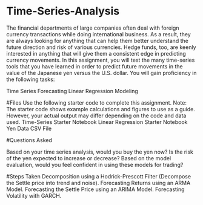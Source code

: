 # Time-Series-Analysis

The financial departments of large companies often deal with foreign currency transactions while doing international business. As a result, they are always looking for anything that can help them better understand the future direction and risk of various currencies. Hedge funds, too, are keenly interested in anything that will give them a consistent edge in predicting currency movements.
In this assignment, you will test the many time-series tools that you have learned in order to predict future movements in the value of the Japanese yen versus the U.S. dollar.
You will gain proficiency in the following tasks:

Time Series Forecasting
Linear Regression Modeling

#Files
Use the following starter code to complete this assignment.
Note: The starter code shows example calculations and figures to use as a guide. However, your actual output may differ depending on the code and data used.
Time-Series Starter Notebook
Linear Regression Starter Notebook
Yen Data CSV File

#Questions Asked

Based on your time series analysis, would you buy the yen now?
Is the risk of the yen expected to increase or decrease?
Based on the model evaluation, would you feel confident in using these models for trading?

#Steps Taken
Decomposition using a Hodrick-Prescott Filter (Decompose the Settle price into trend and noise).
Forecasting Returns using an ARMA Model.
Forecasting the Settle Price using an ARIMA Model.
Forecasting Volatility with GARCH.
